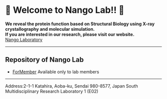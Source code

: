 # 🧬 Welcome to Nango Lab!! 🧬

**We reveal the protein function based on Structural Biology using X-ray crystallography and molecular simulation.**<br>
**If you are interested in our research, please visit our website.**<br>
[Nango Laboratory](https://www2.tagen.tohoku.ac.jp/lab/nango/html/en/index.html)

---
## Repository of Nango Lab
- [ForMember](https://github.com/NangoLab/ForMember/tree/main) Available only to lab members

---
Address:2-1-1 Katahira, Aoba-ku, Sendai 980-8577, Japan South Multidisciplinary Research Laboratory 1 (E02)
